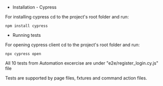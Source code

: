

- Installation - Cypress
  
For installing cypress cd to the project's root folder and run:

```
npm install cypress
```


- Running tests
  
For opening cypress client cd to the project's root folder and run:

```
npx cypress open
```


All 10 tests from Automation excercise are under "e2e/register_login.cy.js" file

Tests are supported by page files, fxtures and command action files.

